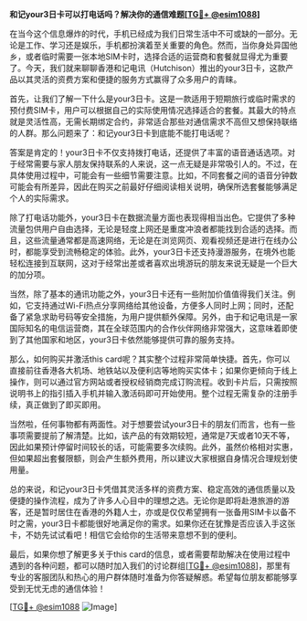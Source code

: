 **和记your3日卡可以打电话吗？解决你的通信难题[[TG💪+ @esim1088](https://t.me/s/esim1088)]**

在当今这个信息爆炸的时代，手机已经成为我们日常生活中不可或缺的一部分。无论是工作、学习还是娱乐，手机都扮演着至关重要的角色。然而，当你身处异国他乡，或者临时需要一张本地SIM卡时，选择合适的运营商和套餐就显得尤为重要了。今天，我们就来聊聊香港和记电讯（Hutchison）推出的your3日卡，这款产品以其灵活的资费方案和便捷的服务方式赢得了众多用户的青睐。

首先，让我们了解一下什么是your3日卡。这是一款适用于短期旅行或临时需求的预付费SIM卡，用户可以根据自己的实际使用情况选择适合的套餐。其最大的特点就是灵活性高，无需长期绑定合约，非常适合那些对通信需求不高但又想保持联络的人群。那么问题来了：和记your3日卡到底能不能打电话呢？

答案是肯定的！your3日卡不仅支持拨打电话，还提供了丰富的语音通话选项。对于经常需要与家人朋友保持联系的人来说，这一点无疑是非常吸引人的。不过，在具体使用过程中，可能会有一些细节需要注意。比如，不同套餐之间的语音分钟数可能会有所差异，因此在购买之前最好仔细阅读相关说明，确保所选套餐能够满足个人的实际需求。

除了打电话功能外，your3日卡在数据流量方面也表现得相当出色。它提供了多种流量包供用户自由选择，无论是轻度上网还是重度冲浪者都能找到合适的选择。而且，这些流量通常都是高速网络，无论是在浏览网页、观看视频还是进行在线办公时，都能享受到流畅稳定的体验。此外，your3日卡还支持漫游服务，在境外也能轻松连接到互联网，这对于经常出差或者喜欢出境游玩的朋友来说无疑是一个巨大的加分项。

当然，除了基本的通讯功能之外，your3日卡还有一些附加价值值得我们关注。例如，它支持通过Wi-Fi热点分享网络给其他设备，方便多人同时上网；同时，还配备了紧急求助号码等安全措施，为用户提供额外保障。另外，由于和记电讯是一家国际知名的电信运营商，其在全球范围内的合作伙伴网络非常强大，这意味着即使到了其他国家和地区，your3日卡依然能够提供可靠的服务支持。

那么，如何购买并激活this card呢？其实整个过程非常简单快捷。首先，你可以直接前往香港各大机场、地铁站以及便利店等地购买实体卡；如果你更倾向于线上操作，则可以通过官方网站或者授权经销商完成订购流程。收到卡片后，只需按照说明书上的指引插入手机并输入激活码即可开始使用。整个过程无需复杂的注册手续，真正做到了即买即用。

当然啦，任何事物都有两面性。对于想要尝试your3日卡的朋友们而言，也有一些事项需要提前了解清楚。比如，该产品的有效期较短，通常是7天或者10天不等，因此如果预计停留时间较长的话，可能需要多次续购。此外，虽然价格相对实惠，但如果超出套餐限额，则会产生额外费用，所以建议大家根据自身情况合理规划使用量。

总的来说，和记your3日卡凭借其灵活多样的资费方案、稳定高效的通信质量以及便捷的操作流程，成为了许多人心目中的理想之选。无论你是即将赴港旅游的游客，还是暂时居住在香港的外籍人士，亦或是仅仅希望拥有一张备用SIM卡以备不时之需，your3日卡都能很好地满足你的需求。如果你还在犹豫是否应该入手这张卡，不妨先试试看吧！相信它会给你的生活带来意想不到的便利。

最后，如果你想了解更多关于this card的信息，或者需要帮助解决在使用过程中遇到的各种问题，都可以随时加入我们的讨论群组[[TG💪+ @esim1088](https://t.me/s/esim1088)]，那里有专业的客服团队和热心的用户群体随时准备为你答疑解惑。希望每位朋友都能够享受到无忧无虑的通信体验！

[[TG💪+ @esim1088](https://t.me/s/esim1088) ![Image](https://i.postimg.cc/4NQfJmqS/Snipaste-2025-05-13-00-14-12.png)]